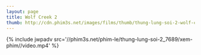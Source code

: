 ```yaml
---
layout: page
title: Wolf Creek 2
thumb: http://cdn.phim3s.net/images/films/thumb/thung-lung-soi-2-wolf-creek-2-2013.jpg
---
```

{% include jwpadv src='//phim3s.net/phim-le/thung-lung-soi-2_7689/xem-phim//video.mp4' %}
